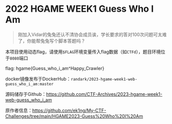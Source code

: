 # 2022 HGAME WEEK1 Guess Who I Am

> 刚加入Vidar的兔兔还认不清协会成员诶，学长要求的答对100次问题可太难了，你能帮兔兔写个脚本答题吗？

本项目使用动态flag，请使用`$FLAG`环境变量传入flag数据（如`CTFd`），题目环境位于`8080`端口

flag: hgame{Guess_who_i_am^Happy_Crawler}

docker镜像发布于DockerHub：`randark/2023-hgame-week1-web-guess_who_i_am:master`

源码储存于Github：https://github.com/CTF-Archives/2023-hgame-week1-web-guess_who_i_am

原作者信息：https://github.com/ek1ng/My-CTF-Challenges/tree/main/HGAME2023-Guess%20Who%20I%20Am